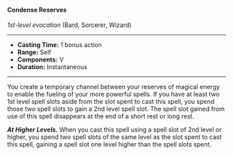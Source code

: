 #### Condense Reserves
*1st-level evocation* (Bard, Sorcerer, Wizard)
___
- **Casting Time:** 1 bonus action
- **Range:** Self
- **Components:** V
- **Duration:** Instantaneous
---
You create a temporary channel between your reserves of magical energy to enable the fueling of your more powerful spells. If you have at least two 1st level spell slots aside from the slot spent to cast this spell, you spend those two spell slots to gain a 2nd level spell slot. The spell slot gained from use of this spell disappears at the end of a short rest or long rest.

***At Higher Levels.*** When you cast this spell using a spell slot of 2nd level or higher, you spend two spell slots of the same level as the slot spent to cast this spell, gaining a spell slot one level higher than the spell slots spent.
